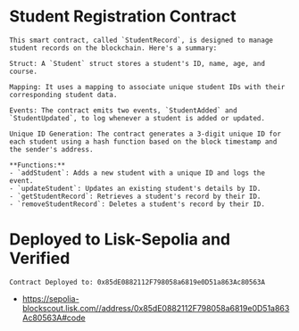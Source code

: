 # Student Registration Contract

```
This smart contract, called `StudentRecord`, is designed to manage student records on the blockchain. Here's a summary:

Struct: A `Student` struct stores a student's ID, name, age, and course.

Mapping: It uses a mapping to associate unique student IDs with their corresponding student data.

Events: The contract emits two events, `StudentAdded` and `StudentUpdated`, to log whenever a student is added or updated.

Unique ID Generation: The contract generates a 3-digit unique ID for each student using a hash function based on the block timestamp and the sender's address.

**Functions:**
- `addStudent`: Adds a new student with a unique ID and logs the event.
- `updateStudent`: Updates an existing student's details by ID.
- `getStudentRecord`: Retrieves a student's record by their ID.
- `removeStudentRecord`: Deletes a student's record by their ID.

```

# Deployed to Lisk-Sepolia and Verified

```
Contract Deployed to: 0x85dE0882112F798058a6819e0D51a863Ac80563A
```

- https://sepolia-blockscout.lisk.com//address/0x85dE0882112F798058a6819e0D51a863Ac80563A#code
